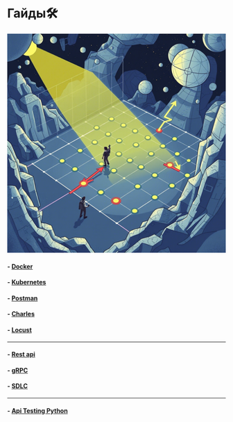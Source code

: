 # <div class="animate__animated animate__bounce">Гайды🛠️</div>
<link rel="stylesheet" href="https://cdnjs.cloudflare.com/ajax/libs/animate.css/4.1.1/animate.min.css">

![Мой аватар](images/gd.png)

#### - [Docker](docker.md)
#### - [Kubernetes](kuber.md)
#### - [Postman](postman.md)
#### - [Charles](charles.md)
#### - [Locust](locust.md)
---
#### - [Rest api](rest_api.md)
#### - [gRPC](gRPC.md)
#### - [SDLC](sdlc.md)
---
#### - [Api Testing Python](api_testing_python.md)
